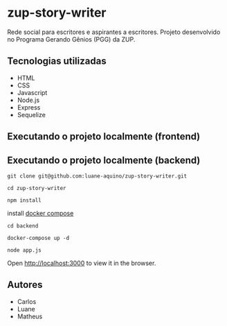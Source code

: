 # zup-story-writer
Rede social para escritores e aspirantes a escritores. Projeto desenvolvido no Programa Gerando Gênios (PGG) da ZUP.

## Tecnologias utilizadas

* HTML
* CSS
* Javascript
* Node.js
* Express
* Sequelize

## Executando o projeto localmente (frontend)

## Executando o projeto localmente (backend)

`git clone git@github.com:luane-aquino/zup-story-writer.git`

`cd zup-story-writer`

`npm install`

install [docker compose](https://docs.docker.com/compose/install/)

`cd backend`

`docker-compose up -d`

`node app.js`

Open [http://localhost:3000](http://localhost:3000) to view it in the browser.

## Autores

* Carlos
* Luane
* Matheus
